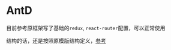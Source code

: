 # AntD

 目前参考原框架写了基础的`redux`, `react-router`配置，可以正常使用

 结构的话，还是按照原模版结构定义，[参考](https://coding.net/u/adminyun/p/fogcloud_front/git/tree/master/doc)

